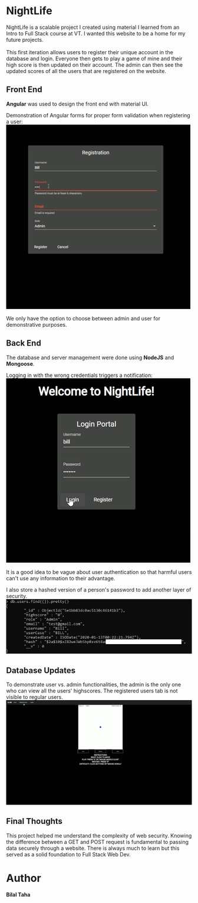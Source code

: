 # NightLife
NightLife is a scalable project I created using material I learned from an Intro to Full Stack course at VT. 
I wanted this website to be a home for my future projects.  
<br>
This first iteration allows users to register their unique account in the database and login. Everyone then gets to play a game of mine 
and their high score is then updated on their account. 
The admin can then see the updated scores of all the users that are registered on the website. 

## Front End
**Angular** was used to design the front end with material UI. 

Demonstration of Angular forms for proper form validation when registering a user:
<img src="https://github.com/TahaBilalCS/NightLife/blob/master/demo/register.gif"/>

We only have the option to choose between admin and user for demonstrative purposes.

## Back End

The database and server management were done using **NodeJS** and **Mongoose**. 

Logging in with the wrong credentials triggers a notification:
<img src="https://github.com/TahaBilalCS/NightLife/blob/master/demo/login.gif"/>

It is a good idea to be vague about user authentication so that harmful users can't use any information to their advantage.

I also store a hashed version of a person's password to add another layer of security. 
<img src="https://github.com/TahaBilalCS/NightLife/blob/master/demo/mongo.PNG"/>

## Database Updates
To demonstrate user vs. admin functionalities, the admin is the only one who can view all the users' highscores. The registered users
tab is not visible to regular users.
<img src="https://github.com/TahaBilalCS/NightLife/blob/master/demo/highscore.gif"/>

## Final Thoughts
This project helped me understand the complexity of web security. Knowing the difference between a GET and POST request is
fundamental to passing data securely through a website. There is always much to learn but this served as a solid
foundation to Full Stack Web Dev.

# Author
**Bilal Taha**
